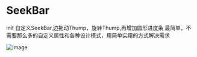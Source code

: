 # SeekBar
init
自定义SeekBar,边拖动Thump，旋转Thump,再增加圆形进度条
最简单，不需要那么多的自定义属性和各种设计模式，用简单实用的方式解决需求

![image](https://github.com/helang1991/SeekBar/tree/master/gif/20180529213933878.gif)
